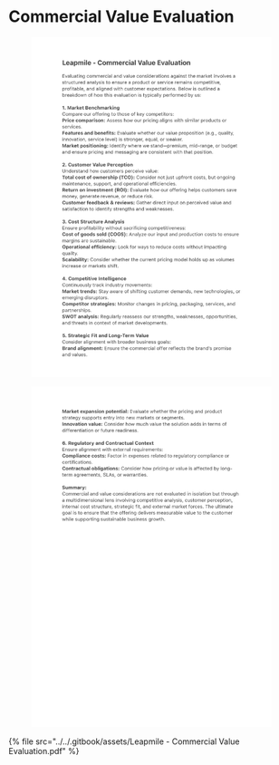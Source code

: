 # Commercial Value Evaluation

<figure><img src="../../.gitbook/assets/Leapmile - Commercial Value Evaluation_page-0001.jpg" alt="" width="563"><figcaption></figcaption></figure>

<figure><img src="../../.gitbook/assets/Leapmile - Commercial Value Evaluation_page-0002.jpg" alt="" width="563"><figcaption></figcaption></figure>

{% file src="../../.gitbook/assets/Leapmile - Commercial Value Evaluation.pdf" %}

